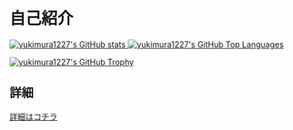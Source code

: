 # 自己紹介

<a href="https://github.com/anuraghazra/github-readme-stats">
  <img alt="yukimura1227's GitHub stats" src="https://github-readme-stats.vercel.app/api?username=yukimura1227&count_private=true&theme=dracula"/>
</a>

<a href="https://github.com/anuraghazra/github-readme-stats">
  <img alt="yukimura1227's GitHub Top Languages" src="https://github-readme-stats.vercel.app/api/top-langs/?username=yukimura1227&count_private=true&layout=compact&theme=dracula"/>
</a>

[![yukimura1227's GitHub Trophy](https://github-profile-trophy.vercel.app/?username=yukimura1227&column=-1&theme=dracula)](https://github.com/ryo-ma/github-profile-trophy)

## 詳細

[詳細はコチラ](details/summary.md)